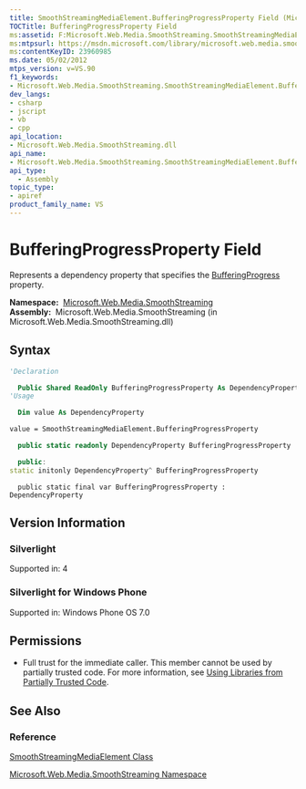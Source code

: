 ```yaml
---
title: SmoothStreamingMediaElement.BufferingProgressProperty Field (Microsoft.Web.Media.SmoothStreaming)
TOCTitle: BufferingProgressProperty Field
ms:assetid: F:Microsoft.Web.Media.SmoothStreaming.SmoothStreamingMediaElement.BufferingProgressProperty
ms:mtpsurl: https://msdn.microsoft.com/library/microsoft.web.media.smoothstreaming.smoothstreamingmediaelement.bufferingprogressproperty(v=VS.90)
ms:contentKeyID: 23960985
ms.date: 05/02/2012
mtps_version: v=VS.90
f1_keywords:
- Microsoft.Web.Media.SmoothStreaming.SmoothStreamingMediaElement.BufferingProgressProperty
dev_langs:
- csharp
- jscript
- vb
- cpp
api_location:
- Microsoft.Web.Media.SmoothStreaming.dll
api_name:
- Microsoft.Web.Media.SmoothStreaming.SmoothStreamingMediaElement.BufferingProgressProperty
api_type:
  - Assembly
topic_type:
- apiref
product_family_name: VS
---
```


# BufferingProgressProperty Field

Represents a dependency property that specifies the [BufferingProgress](smoothstreamingmediaelement-bufferingprogress-property-microsoft-web-media-smoothstreaming_1.md) property.

**Namespace:**  [Microsoft.Web.Media.SmoothStreaming](microsoft-web-media-smoothstreaming-namespace_1.md)  
**Assembly:**  Microsoft.Web.Media.SmoothStreaming (in Microsoft.Web.Media.SmoothStreaming.dll)

## Syntax

```vb
'Declaration

  Public Shared ReadOnly BufferingProgressProperty As DependencyProperty
'Usage

  Dim value As DependencyProperty

value = SmoothStreamingMediaElement.BufferingProgressProperty
```

```csharp
  public static readonly DependencyProperty BufferingProgressProperty
```

```cpp
  public:
static initonly DependencyProperty^ BufferingProgressProperty
```

```jscript
  public static final var BufferingProgressProperty : DependencyProperty
```

## Version Information

### Silverlight

Supported in: 4  

### Silverlight for Windows Phone

Supported in: Windows Phone OS 7.0  

## Permissions

  - Full trust for the immediate caller. This member cannot be used by partially trusted code. For more information, see [Using Libraries from Partially Trusted Code](https://msdn.microsoft.com/library/8skskf63).

## See Also

### Reference

[SmoothStreamingMediaElement Class](smoothstreamingmediaelement-class-microsoft-web-media-smoothstreaming_1.md)

[Microsoft.Web.Media.SmoothStreaming Namespace](microsoft-web-media-smoothstreaming-namespace_1.md)


